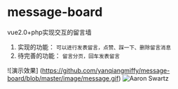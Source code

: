 # message-board
vue2.0+php实现交互的留言墙
1. 实现的功能： `可以进行发表留言，点赞、踩一下、删除留言消息`
2. 待完善的功能： `留言分页，回车发表留言`

![演示效果] (https://github.com/yanqiangmiffy/message-board/blob/master/image/message.gif)
![Aaron Swartz](https://github.com/younghz/Markdown/raw/master/Res/Aaron_Swartz.jpg)
